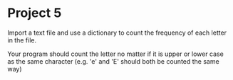 # Project 5 #

Import a text file and use a dictionary to count the frequency of each letter in the file.

Your program should count the letter no matter if it is upper or lower case as the same character (e.g. 'e' and 'E' should both be counted the same way)
